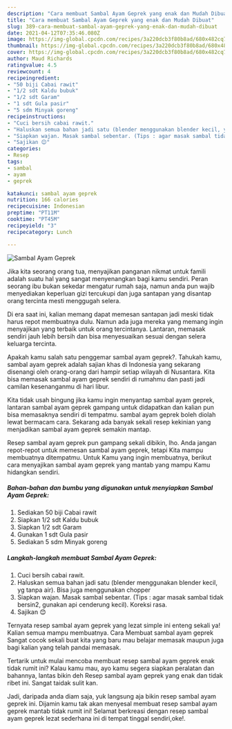 ```yaml
---
description: "Cara membuat Sambal Ayam Geprek yang enak dan Mudah Dibuat"
title: "Cara membuat Sambal Ayam Geprek yang enak dan Mudah Dibuat"
slug: 389-cara-membuat-sambal-ayam-geprek-yang-enak-dan-mudah-dibuat
date: 2021-04-12T07:35:46.080Z
image: https://img-global.cpcdn.com/recipes/3a220dcb3f80b8ad/680x482cq70/sambal-ayam-geprek-foto-resep-utama.jpg
thumbnail: https://img-global.cpcdn.com/recipes/3a220dcb3f80b8ad/680x482cq70/sambal-ayam-geprek-foto-resep-utama.jpg
cover: https://img-global.cpcdn.com/recipes/3a220dcb3f80b8ad/680x482cq70/sambal-ayam-geprek-foto-resep-utama.jpg
author: Maud Richards
ratingvalue: 4.5
reviewcount: 4
recipeingredient:
- "50 biji Cabai rawit"
- "1/2 sdt Kaldu bubuk"
- "1/2 sdt Garam"
- "1 sdt Gula pasir"
- "5 sdm Minyak goreng"
recipeinstructions:
- "Cuci bersih cabai rawit."
- "Haluskan semua bahan jadi satu (blender menggunakan blender kecil, yg tanpa air). Bisa juga menggunakan chopper"
- "Siapkan wajan. Masak sambal sebentar. (Tips : agar masak sambal tidak bersin2, gunakan api cenderung kecil). Koreksi rasa."
- "Sajikan 😊"
categories:
- Resep
tags:
- sambal
- ayam
- geprek

katakunci: sambal ayam geprek 
nutrition: 166 calories
recipecuisine: Indonesian
preptime: "PT11M"
cooktime: "PT45M"
recipeyield: "3"
recipecategory: Lunch

---
```



![Sambal Ayam Geprek](https://img-global.cpcdn.com/recipes/3a220dcb3f80b8ad/680x482cq70/sambal-ayam-geprek-foto-resep-utama.jpg)

Jika kita seorang orang tua, menyajikan panganan nikmat untuk famili adalah suatu hal yang sangat menyenangkan bagi kamu sendiri. Peran seorang ibu bukan sekedar mengatur rumah saja, namun anda pun wajib menyediakan keperluan gizi tercukupi dan juga santapan yang disantap orang tercinta mesti menggugah selera.

Di era  saat ini, kalian memang dapat memesan santapan jadi meski tidak harus repot membuatnya dulu. Namun ada juga mereka yang memang ingin menyajikan yang terbaik untuk orang tercintanya. Lantaran, memasak sendiri jauh lebih bersih dan bisa menyesuaikan sesuai dengan selera keluarga tercinta. 



Apakah kamu salah satu penggemar sambal ayam geprek?. Tahukah kamu, sambal ayam geprek adalah sajian khas di Indonesia yang sekarang disenangi oleh orang-orang dari hampir setiap wilayah di Nusantara. Kita bisa memasak sambal ayam geprek sendiri di rumahmu dan pasti jadi camilan kesenanganmu di hari libur.

Kita tidak usah bingung jika kamu ingin menyantap sambal ayam geprek, lantaran sambal ayam geprek gampang untuk didapatkan dan kalian pun bisa memasaknya sendiri di tempatmu. sambal ayam geprek boleh diolah lewat bermacam cara. Sekarang ada banyak sekali resep kekinian yang menjadikan sambal ayam geprek semakin mantap.

Resep sambal ayam geprek pun gampang sekali dibikin, lho. Anda jangan repot-repot untuk memesan sambal ayam geprek, tetapi Kita mampu membuatnya ditempatmu. Untuk Kamu yang ingin membuatnya, berikut cara menyajikan sambal ayam geprek yang mantab yang mampu Kamu hidangkan sendiri.

<!--inarticleads1-->

##### Bahan-bahan dan bumbu yang digunakan untuk menyiapkan Sambal Ayam Geprek:

1. Sediakan 50 biji Cabai rawit
1. Siapkan 1/2 sdt Kaldu bubuk
1. Siapkan 1/2 sdt Garam
1. Gunakan 1 sdt Gula pasir
1. Sediakan 5 sdm Minyak goreng




<!--inarticleads2-->

##### Langkah-langkah membuat Sambal Ayam Geprek:

1. Cuci bersih cabai rawit.
1. Haluskan semua bahan jadi satu (blender menggunakan blender kecil, yg tanpa air). Bisa juga menggunakan chopper
1. Siapkan wajan. Masak sambal sebentar. (Tips : agar masak sambal tidak bersin2, gunakan api cenderung kecil). Koreksi rasa.
1. Sajikan 😊




Ternyata resep sambal ayam geprek yang lezat simple ini enteng sekali ya! Kalian semua mampu membuatnya. Cara Membuat sambal ayam geprek Sangat cocok sekali buat kita yang baru mau belajar memasak maupun juga bagi kalian yang telah pandai memasak.

Tertarik untuk mulai mencoba membuat resep sambal ayam geprek enak tidak rumit ini? Kalau kamu mau, ayo kamu segera siapkan peralatan dan bahannya, lantas bikin deh Resep sambal ayam geprek yang enak dan tidak ribet ini. Sangat taidak sulit kan. 

Jadi, daripada anda diam saja, yuk langsung aja bikin resep sambal ayam geprek ini. Dijamin kamu tak akan menyesal membuat resep sambal ayam geprek mantab tidak rumit ini! Selamat berkreasi dengan resep sambal ayam geprek lezat sederhana ini di tempat tinggal sendiri,oke!.

